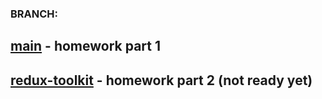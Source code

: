 ### BRANCH:

## [main](https://github.com/Marinessa393/goit-react-hw-06-phonebook/tree/main) - homework part 1

## [redux-toolkit](https://github.com/Marinessa393/goit-react-hw-06-phonebook/tree/redux-toolkit) - homework part 2 (not ready yet)

